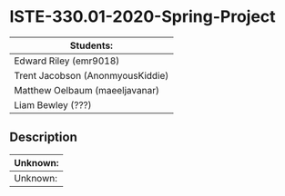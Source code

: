 # ISTE-330.01-2020-Spring-Project
|             Students:             |
|-----------------------------------|
|        Edward Riley (emr9018)     |
|  Trent Jacobson (AnonmyousKiddie) |
|   Matthew Oelbaum (maeeljavanar)  |
|          Liam Bewley (???)        |


## Description 
|  Unknown: |
|-----------|
|  Unknown: |

